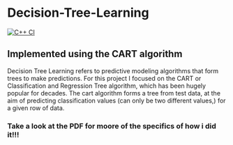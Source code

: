 # Decision-Tree-Learning
[![C++ CI](https://github.com/somehobo/Decision-Tree-Learning/actions/workflows/actions.yml/badge.svg)](https://github.com/somehobo/Decision-Tree-Learning/actions/workflows/actions.yml)
## Implemented using the CART algorithm

Decision Tree Learning refers to predictive modeling algorithms that form trees to make predictions. For this project I focused on the CART or Classification and 
Regression Tree algorithm, which has been hugely popular for decades.  The cart algorithm forms a tree from test data, at the aim of predicting classification 
values (can only be two different values,) for a given row of data.

### Take a look at the PDF for moore of the specifics of how i did it!!!
